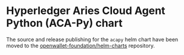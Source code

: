 # Hyperledger Aries Cloud Agent Python (ACA-Py) chart

The source and release publishing for the `acapy` helm chart have been moved to the [openwallet-foundation/helm-charts](https://github.com/openwallet-foundation/helm-charts/tree/main/charts/acapy) repository.

